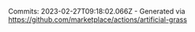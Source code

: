Commits: 2023-02-27T09:18:02.066Z - Generated via https://github.com/marketplace/actions/artificial-grass
<br>
